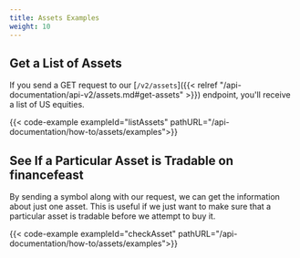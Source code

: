 ```yaml
---
title: Assets Examples
weight: 10
---
```


## Get a List of Assets
If you send a GET request to our [`/v2/assets`]({{< relref "/api-documentation/api-v2/assets.md#get-assets" >}}) endpoint, you'll receive a list of US equities.

{{< code-example exampleId="listAssets" pathURL="/api-documentation/how-to/assets/examples">}}

## See If a Particular Asset is Tradable on financefeast
By sending a symbol along with our request, we can get the information about just one asset. This is useful if we just want to make sure that a particular asset is tradable before we attempt to buy it.

{{< code-example exampleId="checkAsset" pathURL="/api-documentation/how-to/assets/examples">}}
